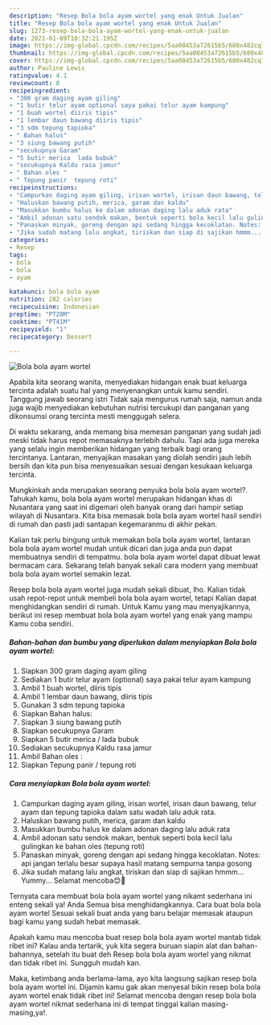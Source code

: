 ```yaml
---
description: "Resep Bola bola ayam wortel yang enak Untuk Jualan"
title: "Resep Bola bola ayam wortel yang enak Untuk Jualan"
slug: 1273-resep-bola-bola-ayam-wortel-yang-enak-untuk-jualan
date: 2021-01-09T10:32:21.195Z
image: https://img-global.cpcdn.com/recipes/5aa08453a72615b5/680x482cq70/bola-bola-ayam-wortel-foto-resep-utama.jpg
thumbnail: https://img-global.cpcdn.com/recipes/5aa08453a72615b5/680x482cq70/bola-bola-ayam-wortel-foto-resep-utama.jpg
cover: https://img-global.cpcdn.com/recipes/5aa08453a72615b5/680x482cq70/bola-bola-ayam-wortel-foto-resep-utama.jpg
author: Pauline Lewis
ratingvalue: 4.1
reviewcount: 8
recipeingredient:
- "300 gram daging ayam giling"
- "1 butir telur ayam optional saya pakai telur ayam kampung"
- "1 buah wortel diiris tipis"
- "1 lembar daun bawang diiris tipis"
- "3 sdm tepung tapioka"
- " Bahan halus"
- "3 siung bawang putih"
- "secukupnya Garam"
- "5 butir merica  lada bubuk"
- "secukupnya Kaldu rasa jamur"
- " Bahan oles "
- " Tepung panir  tepung roti"
recipeinstructions:
- "Campurkan daging ayam giling, irisan wortel, irisan daun bawang, telur ayam dan tepung tapioka dalam satu wadah lalu aduk rata."
- "Haluskan bawang putih, merica, garam dan kaldu"
- "Masukkan bumbu halus ke dalam adonan daging lalu aduk rata"
- "Ambil adonan satu sendok makan, bentuk seperti bola kecil lalu gulingkan ke bahan oles (tepung roti)"
- "Panaskan minyak, goreng dengan api sedang hingga kecoklatan. Notes: api jangan terlalu besar supaya hasil matang sempurna tanpa gosong"
- "Jika sudah matang lalu angkat, tiriskan dan siap di sajikan hmmm... Yummy... Selamat mencoba😊🙏"
categories:
- Resep
tags:
- bola
- bola
- ayam

katakunci: bola bola ayam 
nutrition: 282 calories
recipecuisine: Indonesian
preptime: "PT20M"
cooktime: "PT41M"
recipeyield: "1"
recipecategory: Dessert

---
```



![Bola bola ayam wortel](https://img-global.cpcdn.com/recipes/5aa08453a72615b5/680x482cq70/bola-bola-ayam-wortel-foto-resep-utama.jpg)

Apabila kita seorang wanita, menyediakan hidangan enak buat keluarga tercinta adalah suatu hal yang menyenangkan untuk kamu sendiri. Tanggung jawab seorang istri Tidak saja mengurus rumah saja, namun anda juga wajib menyediakan kebutuhan nutrisi tercukupi dan panganan yang dikonsumsi orang tercinta mesti menggugah selera.

Di waktu  sekarang, anda memang bisa memesan panganan yang sudah jadi meski tidak harus repot memasaknya terlebih dahulu. Tapi ada juga mereka yang selalu ingin memberikan hidangan yang terbaik bagi orang tercintanya. Lantaran, menyajikan masakan yang diolah sendiri jauh lebih bersih dan kita pun bisa menyesuaikan sesuai dengan kesukaan keluarga tercinta. 



Mungkinkah anda merupakan seorang penyuka bola bola ayam wortel?. Tahukah kamu, bola bola ayam wortel merupakan hidangan khas di Nusantara yang saat ini digemari oleh banyak orang dari hampir setiap wilayah di Nusantara. Kita bisa memasak bola bola ayam wortel hasil sendiri di rumah dan pasti jadi santapan kegemaranmu di akhir pekan.

Kalian tak perlu bingung untuk memakan bola bola ayam wortel, lantaran bola bola ayam wortel mudah untuk dicari dan juga anda pun dapat membuatnya sendiri di tempatmu. bola bola ayam wortel dapat dibuat lewat bermacam cara. Sekarang telah banyak sekali cara modern yang membuat bola bola ayam wortel semakin lezat.

Resep bola bola ayam wortel juga mudah sekali dibuat, lho. Kalian tidak usah repot-repot untuk membeli bola bola ayam wortel, tetapi Kalian dapat menghidangkan sendiri di rumah. Untuk Kamu yang mau menyajikannya, berikut ini resep membuat bola bola ayam wortel yang enak yang mampu Kamu coba sendiri.

<!--inarticleads1-->

##### Bahan-bahan dan bumbu yang diperlukan dalam menyiapkan Bola bola ayam wortel:

1. Siapkan 300 gram daging ayam giling
1. Sediakan 1 butir telur ayam (optional) saya pakai telur ayam kampung
1. Ambil 1 buah wortel, diiris tipis
1. Ambil 1 lembar daun bawang, diiris tipis
1. Gunakan 3 sdm tepung tapioka
1. Siapkan  Bahan halus:
1. Siapkan 3 siung bawang putih
1. Siapkan secukupnya Garam
1. Siapkan 5 butir merica / lada bubuk
1. Sediakan secukupnya Kaldu rasa jamur
1. Ambil  Bahan oles :
1. Siapkan  Tepung panir / tepung roti




<!--inarticleads2-->

##### Cara menyiapkan Bola bola ayam wortel:

1. Campurkan daging ayam giling, irisan wortel, irisan daun bawang, telur ayam dan tepung tapioka dalam satu wadah lalu aduk rata.
1. Haluskan bawang putih, merica, garam dan kaldu
1. Masukkan bumbu halus ke dalam adonan daging lalu aduk rata
1. Ambil adonan satu sendok makan, bentuk seperti bola kecil lalu gulingkan ke bahan oles (tepung roti)
1. Panaskan minyak, goreng dengan api sedang hingga kecoklatan. Notes: api jangan terlalu besar supaya hasil matang sempurna tanpa gosong
1. Jika sudah matang lalu angkat, tiriskan dan siap di sajikan hmmm... Yummy... Selamat mencoba😊🙏




Ternyata cara membuat bola bola ayam wortel yang nikamt sederhana ini enteng sekali ya! Anda Semua bisa menghidangkannya. Cara buat bola bola ayam wortel Sesuai sekali buat anda yang baru belajar memasak ataupun bagi kamu yang sudah hebat memasak.

Apakah kamu mau mencoba buat resep bola bola ayam wortel mantab tidak ribet ini? Kalau anda tertarik, yuk kita segera buruan siapin alat dan bahan-bahannya, setelah itu buat deh Resep bola bola ayam wortel yang nikmat dan tidak ribet ini. Sungguh mudah kan. 

Maka, ketimbang anda berlama-lama, ayo kita langsung sajikan resep bola bola ayam wortel ini. Dijamin kamu gak akan menyesal bikin resep bola bola ayam wortel enak tidak ribet ini! Selamat mencoba dengan resep bola bola ayam wortel nikmat sederhana ini di tempat tinggal kalian masing-masing,ya!.

